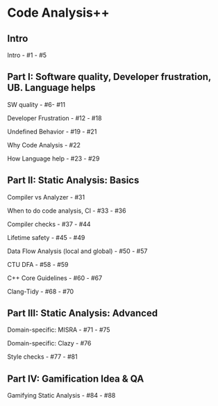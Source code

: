 # Code Analysis++

## Intro

Intro - #1 - #5

## Part I: Software quality, Developer frustration, UB. Language helps

SW quality - #6- #11

Developer Frustration - #12 - #18

Undefined Behavior - #19 - #21

Why Code Analysis - #22

How Language help - #23 - #29

## Part II: Static Analysis: Basics

Compiler vs Analyzer - #31

When to do code analysis, CI - #33 - #36

Compiler checks - #37 - #44

Lifetime safety - #45 - #49

Data Flow Analysis (local and global) - #50 - #57

CTU DFA - #58 - #59

C++ Core Guidelines - #60 - #67

Clang-Tidy - #68 - #70

## Part III: Static Analysis: Advanced

Domain-specific: MISRA - #71 - #75

Domain-specific: Clazy - #76

Style checks - #77 - #81

## Part IV: Gamification Idea & QA

Gamifying Static Analysis - #84 - #88
